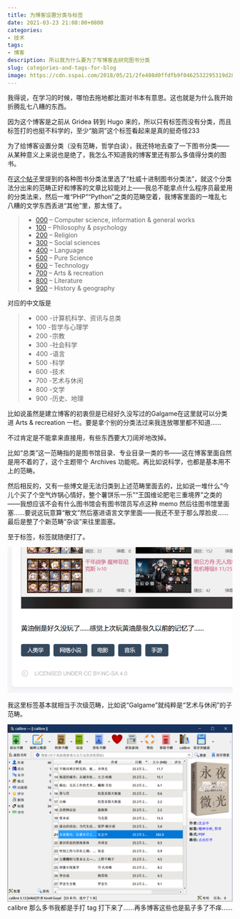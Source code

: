 ```yaml
---
title: 为博客设置分类与标签
date: 2021-03-23 21:08:00+0800
categories:
- 技术
tags:
- 博客
description: 所以我为什么要为了写博客去研究图书分类
slug: categories-and-tags-for-blog
image: https://cdn.sspai.com/2018/05/21/2fe408d0ffdfb9f0462532295319d28f.jpg?imageMogr2/auto-orient/quality/95/thumbnail/!1420x708r/gravity/Center/crop/1420x708/interlace/1
---
```


我得说，在学习的时候，哪怕去拖地都比面对书本有意思。这也就是为什么我开始折腾乱七八糟的东西。

因为这个博客是之前从 Gridea 转到 Hugo 来的，所以只有标签而没有分类，而且标签打的也挺不科学的，至少“脑洞”这个标签看起来是真的挺奇怪233

为了给博客设置分类（没有范畴，哲学白读），我还特地去查了一下图书分类——从某种意义上来说也是绝了，我怎么不知道我的博客里还有那么多值得分类的图书。

在[这个帖子](https://zhuanlan.zhihu.com/p/33872429)里提到的各种图书分类法里选了“杜威十进制图书分类法”，就这个分类法分出来的范畴正好和博客的文章比较能对上——我总不能拿点什么程序员最爱用的分类法来，然后一堆“PHP”“Python”之类的范畴空着，我博客里面的一堆乱七八糟的文学东西丢进“其他”里，那太怪了。

> - [000](https://www.wikiwand.com/en/List_of_Dewey_Decimal_classes#Class_000_–_Computer_science,_information_&_general_works) – Computer science, information & general works
> - [100](https://www.wikiwand.com/en/List_of_Dewey_Decimal_classes#Class_100_–_Philosophy_&_psychology) – Philosophy & psychology
> - [200](https://www.wikiwand.com/en/List_of_Dewey_Decimal_classes#Class_200_–_Religion) – Religion
> - [300](https://www.wikiwand.com/en/List_of_Dewey_Decimal_classes#Class_300_–_Social_sciences) – Social sciences
> - [400](https://www.wikiwand.com/en/List_of_Dewey_Decimal_classes#Class_400_–_Language) – Language
> - [500](https://www.wikiwand.com/en/List_of_Dewey_Decimal_classes#Class_500_–_Science) – Pure Science
> - [600](https://www.wikiwand.com/en/List_of_Dewey_Decimal_classes#Class_600_–_Technology) – Technology
> - [700](https://www.wikiwand.com/en/List_of_Dewey_Decimal_classes#Class_700_–_Arts_&_recreation) – Arts & recreation
> - [800](https://www.wikiwand.com/en/List_of_Dewey_Decimal_classes#Class_800_–_Literature) – Literature
> - [900](https://www.wikiwand.com/en/List_of_Dewey_Decimal_classes#Class_900_–_History_&_geography) – History & geography

对应的中文版是

> - 000 -计算机科学、资讯与总类
> - 100 -哲学与心理学
> - 200 -宗教
> - 300 -社会科学
> - 400 -语言
> - 500 -科学
> - 600 -技术
> - 700 -艺术与休闲
> - 800 -文学
> - 900 -历史、地理

比如说虽然是建立博客的初衷但是已经好久没写过的Galgame在这里就可以分类进 Arts & recreation 一栏。要是拿个别的分类法过来我连放哪里都不知道……

不过肯定是不能拿来直接用，有些东西要大刀阔斧地改掉。

比如“总类”这一范畴指的是图书馆目录、专业目录一类的书——这在博客里面自然是用不着的了，这个主题带个 Archives 功能呢。再比如说科学，也都是基本用不上的范畴。

然后相反的，又有一些博文是无法归类到上述范畴里面去的，比如说一堆什么“今儿个买了个空气炸锅心情好，整个薯饼乐一乐”“王国维论肥宅三重境界”之类的——我想应该不会有什么图书馆会有图书馆员写点这种 memo 然后往图书馆里面塞……要说这玩意算“散文”然后塞进语言文学里面——我还不至于那么厚脸皮……最后是整了个新范畴“杂谈”来往里面塞。

至于标签，标签就随便打了。

![](https://raw.githubusercontent.com/yuukoamamiya/pic/master/20210323215322.png)

我这里标签基本就相当于次级范畴，比如说“Galgame”就纯粹是“艺术与休闲”的子范畴。

![](https://raw.githubusercontent.com/yuukoamamiya/pic/master/20210323215502.png)calibre 那么多书我都是手打 tag 打下来了……再多博客这些也是虱子多了不痒……
